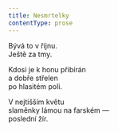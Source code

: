 ```yaml
---
title: Nesmrtelky
contentType: prose
---
```


Bývá to v říjnu.  
Ještě za tmy.

Kdosi je k honu přibírán  
a dobře střelen  
po hlasitém poli.

V nejtišším květu  
slaměnky lámou na farském —  
poslední žír.
